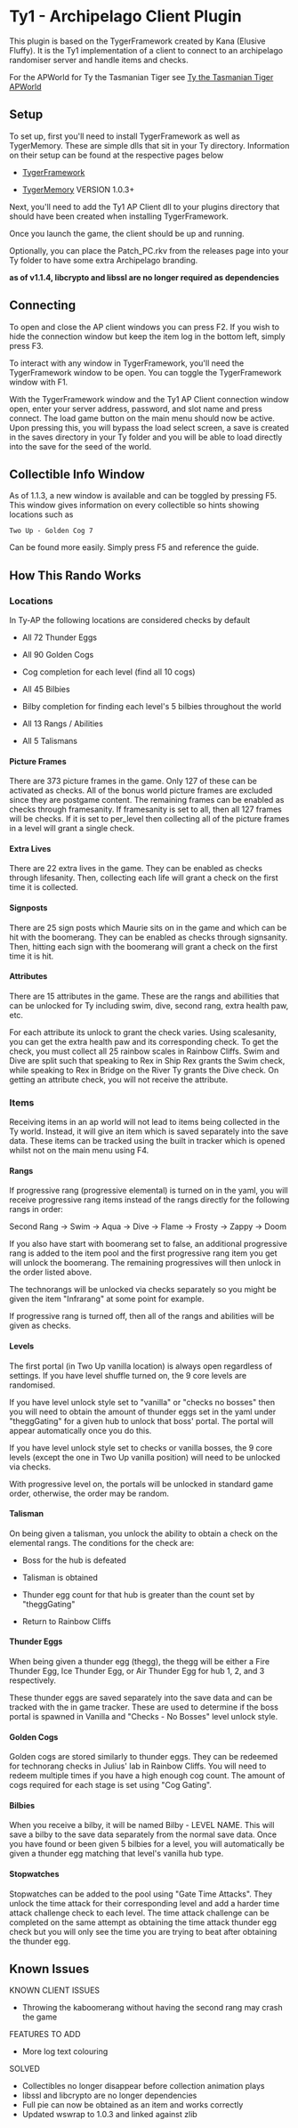 # Ty1 - Archipelago Client Plugin

This plugin is based on the TygerFramework created by Kana (Elusive Fluffy). It is the Ty1 implementation of a client to connect to an archipelago randomiser server and handle items and checks.

For the APWorld for Ty the Tasmanian Tiger see [Ty the Tasmanian Tiger APWorld](https://github.com/xMcacutt/Archipelago-TyTheTasmanianTiger/releases/latest)

## Setup

To set up, first you'll need to install TygerFramework as well as TygerMemory. These are simple dlls that sit in your Ty directory. Information on their setup can be found at the respective pages below

- [TygerFramework](https://github.com/ElusiveFluffy/TygerFramework)

- [TygerMemory](https://github.com/xMcacutt/TygerMemory1) VERSION 1.0.3+

Next, you'll need to add the Ty1 AP Client dll to your plugins directory that should have been created when installing TygerFramework.

Once you launch the game, the client should be up and running.

Optionally, you can place the Patch_PC.rkv from the releases page into your Ty folder to have some extra Archipelago branding.

**as of v1.1.4, libcrypto and libssl are no longer required as dependencies**

## Connecting

To open and close the AP client windows you can press F2. If you wish to hide the connection window but keep the item log in the bottom left, simply press F3.

To interact with any window in TygerFramework, you'll need the TygerFramework window to be open. You can toggle the TygerFramework window with F1.

With the TygerFramework window and the Ty1 AP Client connection window open, enter your server address, password, and slot name and press connect. The load game button on the main menu should now be active. Upon pressing this, you will bypass the load select screen, a save is created in the saves directory in your Ty folder and you will be able to load directly into the save for the seed of the world.

## Collectible Info Window

As of 1.1.3, a new window is available and can be toggled by pressing F5. This window gives information on every collectible so hints showing locations such as 

`Two Up - Golden Cog 7`

Can be found more easily. Simply press F5 and reference the guide.

## How This Rando Works

### Locations

In Ty-AP the following locations are considered checks by default

- All 72 Thunder Eggs

- All 90 Golden Cogs

- Cog completion for each level (find all 10 cogs)

- All 45 Bilbies

- Bilby completion for finding each level's 5 bilbies throughout the world

- All 13 Rangs / Abilities

- All 5 Talismans

#### Picture Frames

There are 373 picture frames in the game. Only 127 of these can be activated as checks. All of the bonus world picture frames are excluded since they are postgame content. The remaining frames can be enabled as checks through framesanity. If framesanity is set to all, then all 127 frames will be checks. If it is set to per_level then collecting all of the picture frames in a level will grant a single check. 

#### Extra Lives

There are 22 extra lives in the game. They can be enabled as checks through lifesanity. Then, collecting each life will grant a check on the first time it is collected.

#### Signposts

There are 25 sign posts which Maurie sits on in the game and which can be hit with the boomerang. They can be enabled as checks through signsanity. Then, hitting each sign with the boomerang will grant a check on the first time it is hit.

#### Attributes

There are 15 attributes in the game. These are the rangs and abillities that can be unlocked for Ty including swim, dive, second rang, extra health paw, etc. 

For each attribute its unlock to grant the check varies. Using scalesanity, you can get the extra health paw and its corresponding check. To get the check, you must collect all 25 rainbow scales in Rainbow Cliffs. Swim and Dive are split such that speaking to Rex in Ship Rex grants the Swim check, while speaking to Rex in Bridge on the River Ty grants the Dive check. On getting an attribute check, you will not receive the attribute.

### Items

Receiving items in an ap world will not lead to items being collected in the Ty world. Instead, it will give an item which is saved separately into the save data. These items can be tracked using the built in tracker which is opened whilst not on the main menu using F4. 

#### Rangs

If progressive rang (progressive elemental) is turned on in the yaml, you will receive progressive rang items instead of the rangs directly for the following rangs in order:

Second Rang -> Swim -> Aqua -> Dive -> Flame -> Frosty -> Zappy -> Doom

If you also have start with boomerang set to false, an additional progressive rang is added to the item pool and the first progressive rang item you get will unlock the boomerang. The remaining progressives will then unlock in the order listed above.

The technorangs will be unlocked via checks separately so you might be given the item "Infrarang" at some point for example.

If progressive rang is turned off, then all of the rangs and abilities will be given as checks.

#### Levels

The first portal (in Two Up vanilla location) is always open regardless of settings. If you have level shuffle turned on, the 9 core levels are randomised. 

If you have level unlock style set to "vanilla" or "checks no bosses" then you will need to obtain the amount of thunder eggs set in the yaml under "theggGating" for a given hub to unlock that boss' portal. The portal will appear automatically once you do this.

If you have level unlock style set to checks or vanilla bosses, the 9 core levels (except the one in Two Up vanilla position) will need to be unlocked via checks.

With progressive level on, the portals will be unlocked in standard game order, otherwise, the order may be random.

#### Talisman

On being given a talisman, you unlock the ability to obtain a check on the elemental rangs. The conditions for the check are:

- Boss for the hub is defeated

- Talisman is obtained

- Thunder egg count for that hub is greater than the count set by "theggGating"

- Return to Rainbow Cliffs

#### Thunder Eggs

When being given a thunder egg (thegg), the thegg will be either a Fire Thunder Egg, Ice Thunder Egg, or Air Thunder Egg for hub 1, 2, and 3 respectively.

These thunder eggs are saved separately into the save data and can be tracked with the in game tracker. These are used to determine if the boss portal is spawned in Vanilla and "Checks - No Bosses" level unlock style.

#### Golden Cogs

Golden cogs are stored similarly to thunder eggs. They can be redeemed for technorang checks in Julius' lab in Rainbow Cliffs. You will need to redeem multiple times if you have a high enough cog count. The amount of cogs required for each stage is set using "Cog Gating".

#### Bilbies

When you receive a bilby, it will be named Bilby - LEVEL NAME. This will save a bilby to the save data separately from the normal save data. Once you have found or been given 5 bilbies for a level, you will automatically be given a thunder egg matching that level's vanilla hub type.

#### Stopwatches

Stopwatches can be added to the pool using "Gate Time Attacks". They unlock the time attack for their corresponding level and add a harder time attack challenge check to each level. The time attack challenge can be completed on the same attempt as obtaining the time attack thunder egg check but you will only see the time you are trying to beat after obtaining the thunder egg.

## Known Issues

KNOWN CLIENT ISSUES

- Throwing the kaboomerang without having the second rang may crash the game

FEATURES TO ADD

- More log text colouring

SOLVED

- Collectibles no longer disappear before collection animation plays
- libssl and libcrypto are no longer dependencies
- Full pie can now be obtained as an item and works correctly
- Updated wswrap to 1.0.3 and linked against zlib
